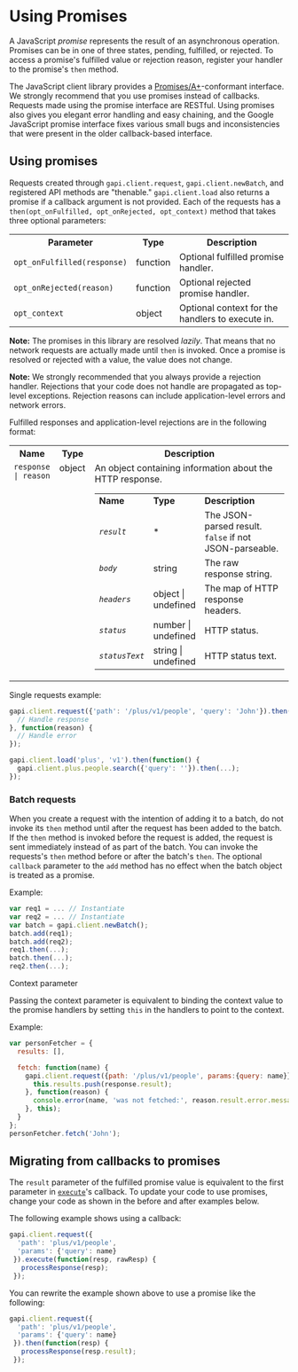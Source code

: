 # Using Promises

A JavaScript _promise_ represents the result of an asynchronous operation. Promises can be in one of three states, pending, fulfilled, or rejected. To access a promise's fulfilled value or rejection reason, register your handler to the promise's `then` method.

The JavaScript client library provides a [Promises/A+](http://promisesaplus.com/)\-conformant interface. We strongly recommend that you use promises instead of callbacks. Requests made using the promise interface are RESTful. Using promises also gives you elegant error handling and easy chaining, and the Google JavaScript promise interface fixes various small bugs and inconsistencies that were present in the older callback-based interface.

Using promises
--------------

Requests created through `gapi.client.request`, `gapi.client.newBatch`, and registered API methods are "thenable." `gapi.client.load` also returns a promise if a callback argument is not provided. Each of the requests has a `then(opt_onFulfilled, opt_onRejected, opt_context)` method that takes three optional parameters:

<table>
  <colgroup>
    <col style="width:25%" />
    <col style="width:10%" />
    <col style="width:65%" />
  </colgroup>
  <tr>
    <th>
      Parameter
    </th>
    <th>
      Type
    </th>
    <th>
      Description
    </th>
  </tr>
  <tr>
    <td>
      <code>opt_onFulfilled(response)</code>
    </td>
    <td>
      function
    </td>
    <td>
      Optional fulfilled promise handler.
    </td>
  </tr>
  <tr>
    <td>
      <code>opt_onRejected(reason)</code>
    </td>
    <td>
      function
    </td>
    <td>
      Optional rejected promise handler.
    </td>
  </tr>
  <tr>
    <td>
      <code>opt_context</code>
    </td>
    <td>
      object
    </td>
    <td>
      Optional context for the handlers to execute in.
    </td>
  </tr>
</table>

**Note:** The promises in this library are resolved _lazily_. That means that no network requests are actually made until `then` is invoked. Once a promise is resolved or rejected with a value, the value does not change.

**Note:** We strongly recommended that you always provide a rejection handler. Rejections that your code does not handle are propagated as top-level exceptions. Rejection reasons can include application-level errors and network errors.

Fulfilled responses and application-level rejections are in the following format:

<table width="90%">
  <colgroup>
    <col width="10%" />
    <col width="10%" />
    <col width="70%" />
  </colgroup>
  <tr>
    <th>
      Name
    </th>
    <th>
      Type
    </th>
    <th>
      Description
    </th>
  </tr>
  <tr>
    <td style="vertical-align:top">
      <code>response | reason</code>
    </td>
    <td style="vertical-align:top">
      object
    </td>
    <td>
      An object containing information about the HTTP response.
      <table>
        <colgroup>
          <col width="10%" />
          <col width="10%" />
          <col width="80%" />
        </colgroup>
        <tr>
          <td>
            <b>Name</b>
          </td>
          <td>
            <b>Type</b>
          </td>
          <td>
            <b>Description</b>
          </td>
        </tr>
        <tr>
          <td>
            <code><var class="apiparam">result</var></code>
          </td>
          <td>
            *
          </td>
          <td>
            The JSON-parsed result. <code>false</code> if not JSON-parseable.
          </td>
        </tr>
        <tr>
          <td>
            <code><var class="apiparam">body</var></code>
          </td>
          <td>
            string
          </td>
          <td>
            The raw response string.
          </td>
        </tr>
        <tr>
          <td>
            <code><var class="apiparam">headers</var></code>
          </td>
          <td>
            object | undefined
          </td>
          <td>
            The map of HTTP response headers.
          </td>
        </tr>
        <tr>
          <td>
            <code><var class="apiparam">status</var></code>
          </td>
          <td>
            number | undefined
          </td>
          <td>
            HTTP status.
          </td>
        </tr>
        <tr>
          <td>
            <code><var class="apiparam">statusText</var></code>
          </td>
          <td>
            string | undefined
          </td>
          <td>
            HTTP status text.
          </td>
        </tr>
      </table>
    </td>
  </tr>
</table>

Single requests example:

```js
gapi.client.request({'path': '/plus/v1/people', 'query': 'John'}).then(function(response) {
  // Handle response
}, function(reason) {
  // Handle error
});

gapi.client.load('plus', 'v1').then(function() {
  gapi.client.plus.people.search({'query': ''}).then(...);
});
```

### Batch requests

When you create a request with the intention of adding it to a batch, do not invoke its `then` method until after the request has been added to the batch. If the `then` method is invoked before the request is added, the request is sent immediately instead of as part of the batch. You can invoke the requests's `then` method before or after the batch's `then`. The optional `callback` parameter to the `add` method has no effect when the batch object is treated as a promise.

Example:

```js
var req1 = ... // Instantiate
var req2 = ... // Instantiate
var batch = gapi.client.newBatch();
batch.add(req1);
batch.add(req2);
req1.then(...);
batch.then(...);
req2.then(...);
```

Context parameter

Passing the context parameter is equivalent to binding the context value to the promise handlers by setting `this` in the handlers to point to the context.

Example:

```js
var personFetcher = {
  results: [],

  fetch: function(name) {
    gapi.client.request({path: '/plus/v1/people', params:{query: name}}).then(function(response) {
      this.results.push(response.result);
    }, function(reason) {
      console.error(name, 'was not fetched:', reason.result.error.message);
    }, this);
  }
};
personFetcher.fetch('John');
```

## Migrating from callbacks to promises

The `result` parameter of the fulfilled promise value is equivalent to the first parameter in [`execute`](/api-client-library/javascript/reference/referencedocs#gapiclientRequestexecute)'s callback. To update your code to use promises, change your code as shown in the before and after examples below.

The following example shows using a callback:

```js
gapi.client.request({
  'path': 'plus/v1/people',
  'params': {'query': name}
 }).execute(function(resp, rawResp) {
   processResponse(resp);
 });
```

You can rewrite the example shown above to use a promise like the following:

```js
gapi.client.request({
  'path': 'plus/v1/people',
  'params': {'query': name}
 }).then(function(resp) {
   processResponse(resp.result);
 });
```
